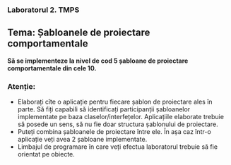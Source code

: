 ### Laboratorul 2. TMPS

## Tema: Șabloanele de proiectare comportamentale

**Să se implementeze la nivel de cod 5 șabloane de proiectare comportamentale din cele 10.**

### Atenție:
* Elaborați cîte o aplicație pentru fiecare șablon de proiectare ales în parte. Să fiți capabili să 
  identificați participanții șabloanelor implementate pe baza claselor/interfețelor. Aplicațiile
  elaborate trebuie să posede un sens, să nu fie doar structura șablonului de proiectare.
* Puteți combina șabloanele de proiectare între ele. În așa caz într-o aplicație veți avea 2 șabloane implementate.
* Limbajul de programare în care veți efectua laboratorul trebuie să fie orientat pe obiecte.
